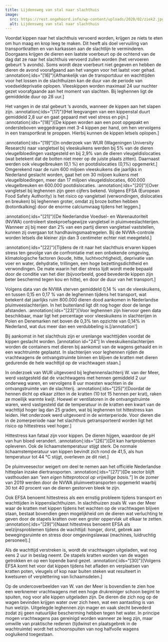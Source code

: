```yaml
---
title: Lijdensweg van stal naar slachthuis
image:
  src: https://rest.ongehoord.info/wp-content/uploads/2020/02/ziek2.jpg
  alt: Lijdensweg van stal naar slachthuis
---
```

Voordat kippen naar het slachthuis vervoerd worden, krijgen ze niets te eten om hun maag en krop leeg te maken. Dit heeft als doel vervuiling van transportkratten en van karkassen aan de slachtlijn te verminderen. Doorgaans krijgen de dieren een laatste voerbeurt op de ochtend van de dag dat ze naar het slachthuis vervoerd zullen worden (het vervoeren gebeurt ’s avonds). Soms wordt deze voerbeurt niet gegeven en hebben de dieren de avond voorafgaand aan het vangen voor het laatst voer gehad. :annotation{:ids="[16]"}[Afhankelijk van de transportduur en wachttijden voor het lossen in de slachthuizen kan de duur van de periode van voedseldeprivatie oplopen. Vleeskippen worden maximaal 24 uur nuchter gezet voorafgaande aan het moment van slachten. Bij leghennen ligt de gemiddelde duur op 28 uur.]

Het vangen in de stal gebeurt ‘s avonds, wanneer de kippen aan het slapen zijn. :annotation{:ids="[17]"}[Het leegvangen van een kippenstal duurt gemiddeld 2,8 uur en gaat gepaard met veel stress en pijn.] :annotation{:ids="[18]"}[De kippen worden aan een poot opgepakt en ondersteboven weggedragen met 3-4 kippen per hand, om hen vervolgens in een transportkrat te proppen. Hierbij kunnen de kippen letsels oplopen.]

:annotation{:ids="[19]"}[In onderzoek van WUR (Wageningen University Research) naar vangletsel bij vleeskuikens werden bij 5% van de dieren vleugelbloedingen vastgesteld en bij 2,9% van de dieren vleugeldislocaties (wat betekent dat de botten niet meer op de juiste plaats zitten). Daarnaast werden ook vleugelbreuken (0,1 %) en pootdislocaties (0,1%) opgemerkt.] Omgerekend naar de ruim 600 miljoen vleeskuikens die jaarlijks in Nederland geslacht worden, gaat het om 30 miljoen kuikens met vleugelbloedingen, meer dan 17 miljoen vleugeldislocaties, 600.000 vleugelbreuken en 600.000 pootdislocaties. :annotation{:ids="[20]"}[Over vangletsel bij leghennen zijn geen cijfers bekend. Volgens EFSA (European Food Safety Authority) is het risico op vangletsel (verwondingen, dislocaties en breuken) bij leghennen groter, omdat zij broze botten hebben (botontkalking) door de enorme calciumvraag tijdens het leggen.]

:annotation{:ids="[21]"}[De Nederlandse Voedsel- en Warenautoriteit (NVWA) controleert steekproefsgewijze vangletsel in pluimveeslachterijen. Wanneer zij bij meer dan 2% van een partij dieren vangletsel vaststellen, kunnen zij overgaan tot handhavingsmaatregelen. Bij de NVWA-controle worden letsels die kleiner zijn dan 3 centimeter echter niet meegeteld.]

:annotation{:ids="[22]"}[Tijdens de rit naar het slachthuis ervaren kippen stress ten gevolge van de confrontatie met een onbekende omgeving, klimatologische factoren (koude, hitte, luchtvochtigheid), deprivatie van voer en water, dehydratie, trillingen, een hoge bezettingsdichtheid en verwondingen. De mate waarin het dier stress lijdt wordt mede bepaald door de conditie van het dier (bijvoorbeeld, goed bevederde kippen zijn beter beschermd tegen kou en hitte), en door de duur van het transport.]

Volgens data van de NVWA sterven gemiddeld 0,14 % van de vleeskuikens, en tussen 0,15 en 0,17 % van de leghennen tijdens het transport, wat betekent dat jaarlijks ruim 800.000 dieren dood aankomen in Nederlandse pluimveeslachterijen. In het buitenland ligt dit nog hoger door de lange afstanden. :annotation{:ids="[23]"}[Voor leghennen zijn hiervoor geen data beschikbaar, maar ligt het percentage voor vleeskuikens in slachterijen in Polen en Denemarken net boven de 0,3% ten opzichte van 0,14% in Nederland, wat dus meer dan een verdubbeling is.\[/annotation'\]

Bij aankomst in het slachthuis zijn er urenlange wachttijden voordat de kippen geslacht worden. \[annotation id="24"\] In vleeskuikenslachterijen worden de containers met dieren bij aankomst van de wagens gehaald en in een wachtruimte geplaatst. In slachterijen voor leghennen rijden de vrachtwagens de ontvangstruimte binnen en blijven de kratten met dieren gedurende de hele wachttijd op de vrachtwagen staan.]

In onderzoek van WUR uitgevoerd bij leghennenslachterij W. van der Meer, werd vastgesteld dat de vrachtwagens met hennen gemiddeld 2 uur onderweg waren, en vervolgens 8 uur moesten wachten in de ontvangstruimte van de slachterij. :annotation{:ids="[25]"}[Doordat de hennen dicht op elkaar zitten in de kratten (10 tot 15 hennen per krat), raken ze moeilijk warmte kwijt. Hoewel er ventilatoren in de ontvangstruimte waren, werd vastgesteld dat de temperatuur in de kratten een kwart van de wachttijd hoger lag dan 25 graden, wat bij leghennen tot hittestress kan leiden. Het onderzoek werd uitgevoerd in de winterperiode. Voor dieren die in de zomerperiode naar het slachthuis getransporteerd worden ligt het risico op hittestress veel hoger.]

Hittestress kan fataal zijn voor kippen. De dieren hijgen, waardoor de pH van hun bloed verandert. :annotation{:ids="[26]"}[Dit kan hartproblemen opleveren. Ook de lichaamstemperatuur stijgt sterk. De normale lichaamstemperatuur van kippen bevindt zich rond de 41,5, als hun temperatuur tot 44 °C stijgt, overleven ze dit niet.]

De pluimveesector weigert om deel te nemen aan het officiële Nederlandse hitteplan inzake diertransporten. :annotation{:ids="[27]"}[De sector blijft vasthouden aan _“een eigen hitteprotocol op vrijwillige basis.”_] In de zomer van 2019 werden door de NVWA pluimveetransporten opgemerkt waarbij 30 tot 40 procent van de dieren gestorven bleek te zijn.

Ook EFSA benoemt hittestress als een ernstig probleem tijdens transport en wachttijden in kippenslachthuizen. In slachthuizen zoals W. van der Meer waar de kratten met kippen tijdens het wachten op de vrachtwagen blijven staan, bestaat bovendien geen mogelijkheid om de dieren wat verluchting te geven door de stapels kratten over een groter oppervlak uit elkaar te zetten. :annotation{:ids="[29]"}[Naast hittestress benoemt EFSA als welzijnsproblemen tijdens de wachttijd: honger, dorst, gebrek aan bewegingsruimte en stress door omgevingslawaai (machines, luidruchtig personeel).]

Als de wachttijd verstreken is, wordt de vrachtwagen uitgeladen, wat nog eens 2 uur in beslag neemt. De stapels kratten worden van de wagen getrokken en op een lopende band gezet. :annotation{:ids="[30]"}[Volgens EFSA komt het voor dat kippen tijdens het afladen en verplaatsen van kratten poten, vleugels of kop naar buiten steken wat resulteert in kwetsuren of verplettering van lichaamsdelen.]

Op de undercoverbeelden van W. van der Meer is bovendien te zien hoe een werknemer vrachtwagens met een hoge drukreiniger schoon begint te spuiten, nog voor alle kippen uitgeladen zijn. De dieren die zich nog op de wagen bevinden krijgen water over zich heen, wat een aantasting is van hun welzijn. Uitgelegde leghennen zijn mager en vaak slecht bevederd zodat zij geen natuurlijke bescherming hebben tegen het water. In principe mogen vrachtwagens pas gereinigd worden wanneer ze leeg zijn, maar omwille van praktische redenen (tijdwinst en plaatsgebrek in de wachtruimte) wordt het schoonspuiten van nog halfvolle wagens oogluikend toegestaan.